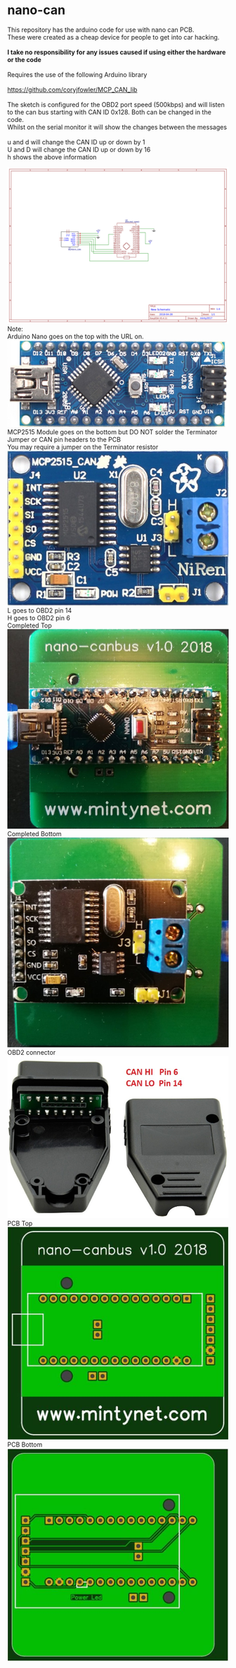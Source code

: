 # nano-can
This repository has the arduino code for use with nano can PCB.
<br>These were created as a cheap device for people to get into car hacking.
<br><br><b>I take no responsibility for any issues caused if using either the hardware or the code</b>
<br><br>Requires the use of the following Arduino library
<br><br>https://github.com/coryjfowler/MCP_CAN_lib
<br><br>The sketch is configured for the OBD2 port speed (500kbps) and will listen to the can bus starting with CAN ID 0x128. Both can be changed in the code.
<br>Whilst on the serial monitor it will show the changes between the messages
<br><br>u and d will change the CAN ID up or down by 1
<br>U and D will change the CAN ID up or down by 16
<br>h shows the above information

![PCB Schematic](Schematic_nano-can-pcb.png)
Note:
<br>Arduino Nano goes on the top with the URL on.
![Arduino Nano](arduino-nano.jpg)
<br>MCP2515 Module goes on the bottom but DO NOT solder the Terminator Jumper or CAN pin headers to the PCB
<br>You may require a jumper on the Terminator resistor
![MCP2515](mcp2515.JPG)
<br>L goes to OBD2 pin 14
<br>H goes to OBD2 pin 6
<br>Completed Top
![Completed TOP](top-complete.jpg)
<br>Completed Bottom
![Completed BOTTOM](bottom-complete.jpg)
<br>OBD2 connector
![OBD2 connector](obd2-connector.jpg)
<br>PCB Top<br>
![PCB TOP](top-gerber.JPG)
<br>PCB Bottom<br>
![PCB BOTTOM](bottom-gerber.JPG)

